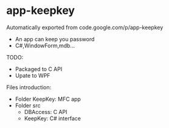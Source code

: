 # app-keepkey
Automatically exported from code.google.com/p/app-keepkey

- An app can keep you password
- C#,WindowForm,mdb...

TODO:
- Packaged to C API
- Upate to WPF


Files introduction:
- Folder KeepKey: MFC app
- Folder src
  - DBAccess: C API
  - KeepKey: C# interface

